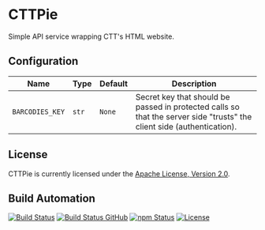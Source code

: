 # CTTPie

Simple API service wrapping CTT's HTML website.

## Configuration

| Name            | Type  | Default | Description                                                                                                            |
| --------------- | ----- | ------- | ---------------------------------------------------------------------------------------------------------------------- |
| `BARCODIES_KEY` | `str` | `None`  | Secret key that should be passed in protected calls so that the server side "trusts" the client side (authentication). |

## License

CTTPie is currently licensed under the [Apache License, Version 2.0](http://www.apache.org/licenses/).

## Build Automation

[![Build Status](https://travis-ci.org/hivesolutions/cttpie.svg?branch=master)](https://travis-ci.org/hivesolutions/cttpie)
[![Build Status GitHub](https://github.com/hivesolutions/cttpie/workflows/Main%20Workflow/badge.svg)](https://github.com/hivesolutions/cttpie/actions)
[![npm Status](https://img.shields.io/npm/v/cttpie.svg)](https://www.npmjs.com/package/cttpie)
[![License](https://img.shields.io/badge/license-Apache%202.0-blue.svg)](https://www.apache.org/licenses/)
